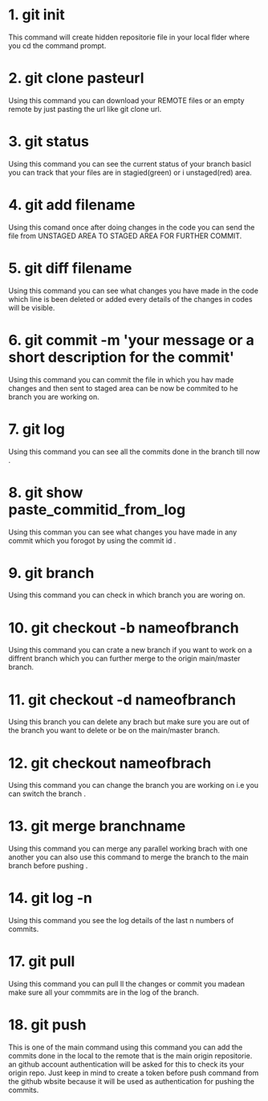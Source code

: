 # 1. git init
This command will create hidden repositorie file in your local flder where you cd the command prompt.
# 2. git clone pasteurl
Using this command you can download your REMOTE files or an empty remote by just pasting the url like git clone url.

# 3. git status
Using this command you can see the current status of your branch basicl you can track that your files are in stagied(green) or i unstaged(red) area.

# 4. git add filename
Using this comand once after doing changes in the code you can send the file from UNSTAGED AREA TO STAGED AREA FOR FURTHER COMMIT.

# 5. git diff filename
Using this command you can see what changes you have made in the code which line is been deleted or added every details of the changes in codes will be visible.

# 6. git commit -m 'your message or a short description for the commit'
Using this command you can commit the file in which you hav made changes and then sent to staged area can be now be commited to he branch you are working on.

# 7. git log
Using this command you can see all the commits done in the branch till now .

# 8. git show paste_commitid_from_log
Using this comman you can see what changes you have made in any commit which you forogot by using the commit id .

# 9. git branch
Using this command you can check in which branch you are woring on.

# 10. git checkout -b nameofbranch
Using this command you can crate a new branch if you want to work on a diffrent branch which you can further merge to the origin main/master branch.

# 11. git checkout -d nameofbranch
Using this branch you can delete any brach but make sure you are out of the branch you want to delete or be on the main/master branch.

# 12. git checkout nameofbrach
Using this command you can change the branch you are working on i.e you can switch the branch .

# 13. git merge branchname
Using this command you can merge any parallel working brach with one another you can also use this command to merge the branch to the main branch before pushing .

# 14. git log -n
Using this command you see the log details of the last n numbers of commits.

# 17. git pull
Using this command you can pull ll the changes or commit you madean make sure all your commmits are in the log of the branch.

# 18. git push
This is one of the main command using this command you can add the commits done in the local to the remote that is the main origin repositorie. an github account authentication will be asked for this to check its your origin repo. Just keep in mind to create a token before push command from the github wbsite because it will be used as authentication for pushing the commits.
